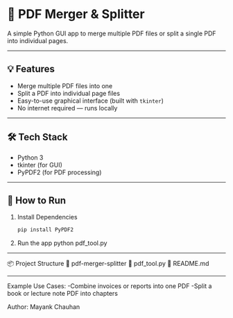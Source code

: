 # 📄 PDF Merger & Splitter

A simple Python GUI app to merge multiple PDF files or split a single PDF into individual pages.

---

## 💡 Features

- Merge multiple PDF files into one
- Split a PDF into individual page files
- Easy-to-use graphical interface (built with `tkinter`)
- No internet required — runs locally

---

## 🛠️ Tech Stack

- Python 3
- tkinter (for GUI)
- PyPDF2 (for PDF processing)

---

## 🚀 How to Run

1. Install Dependencies 
   ```bash
   pip install PyPDF2
2.  Run the app
  python pdf_tool.py

---

📦 Project Structure
📁 pdf-merger-splitter
  📄 pdf_tool.py
  📄 README.md

---

Example Use Cases:
-Combine invoices or reports into one PDF
-Split a book or lecture note PDF into chapters

Author:
Mayank Chauhan
